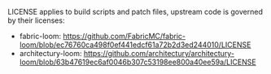 LICENSE applies to build scripts and patch files, upstream code is governed by their licenses:

- fabric-loom: https://github.com/FabricMC/fabric-loom/blob/ec76760ca498f0ef441edcf61a72b2d3ed244010/LICENSE
- architectury-loom: https://github.com/architectury/architectury-loom/blob/63b47619ec6af0046b307c53198ee800a40ee59a/LICENSE
